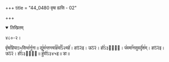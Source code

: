 +++
title = "44_0480 वृषा ह्यसि - 02"

+++
<details open><summary>लिखितम्</summary>

४८०-२।

वृ꣤षा꣯हियाऽ५सिभा꣯नु꣤ना॥ द्यु꣢म꣡न्तन्त्वा꣢꣯ह꣡वा꣰꣯ऽ२महे꣯। हाऽ᳒२᳒इ। ऊऽ᳒२᳒। हो꣭ऽ३वा꣢᳐। प꣡वमा꣢꣯नसुवर्दृ꣡श꣢म्। हाऽ᳒२᳒इ। ऊऽ᳒२᳒। हो꣭ऽ३वा꣢᳐॥ हु꣣वो꣢ऽ३४५इ॥ डा॥
</details>